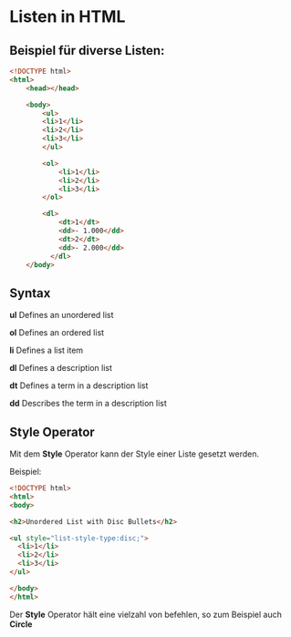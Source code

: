 # Listen in HTML #
## Beispiel für diverse Listen: ##
```html
<!DOCTYPE html>
<html>
    <head></head>

    <body>
        <ul>
        <li>1</li>
        <li>2</li>
        <li>3</li>
        </ul>

        <ol>
            <li>1</li>
            <li>2</li>
            <li>3</li>
        </ol>

        <dl>
            <dt>1</dt>
            <dd>- 1.000</dd>
            <dt>2</dt>
            <dd>- 2.000</dd>
          </dl>
    </body>
```
## Syntax ##
**ul**	Defines an unordered list<p>
**ol**	Defines an ordered list</p>
**li**	Defines a list item</p>
**dl**	Defines a description list</p>
**dt**	Defines a term in a description list</p>
**dd**	Describes the term in a description list</p>

## Style Operator ##
Mit dem **Style** Operator kann der Style einer Liste gesetzt werden.<p>
Beispiel:
```html
<!DOCTYPE html>
<html>
<body>

<h2>Unordered List with Disc Bullets</h2>

<ul style="list-style-type:disc;">
  <li>1</li>
  <li>2</li>
  <li>3</li>
</ul>  

</body>
</html>

```
Der **Style** Operator hält eine vielzahl von befehlen, so zum Beispiel auch **Circle**


